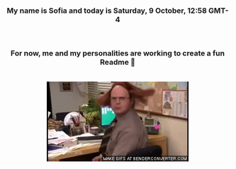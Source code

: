 


<div align="center">
<h3 >My name is Sofia and today is Saturday, 9 October, 12:58 GMT-4</h3><br>
<h3 >For now, me and my personalities are working to create a fun Readme 👋
</h3><br>
<img src='img/dwight.gif' alt='working...'/>
</div>
